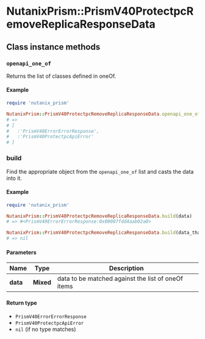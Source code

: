 # NutanixPrism::PrismV40ProtectpcRemoveReplicaResponseData

## Class instance methods

### `openapi_one_of`

Returns the list of classes defined in oneOf.

#### Example

```ruby
require 'nutanix_prism'

NutanixPrism::PrismV40ProtectpcRemoveReplicaResponseData.openapi_one_of
# =>
# [
#   :'PrismV40ErrorErrorResponse',
#   :'PrismV40ProtectpcApiError'
# ]
```

### build

Find the appropriate object from the `openapi_one_of` list and casts the data into it.

#### Example

```ruby
require 'nutanix_prism'

NutanixPrism::PrismV40ProtectpcRemoveReplicaResponseData.build(data)
# => #<PrismV40ErrorErrorResponse:0x00007fdd4aab02a0>

NutanixPrism::PrismV40ProtectpcRemoveReplicaResponseData.build(data_that_doesnt_match)
# => nil
```

#### Parameters

| Name | Type | Description |
| ---- | ---- | ----------- |
| **data** | **Mixed** | data to be matched against the list of oneOf items |

#### Return type

- `PrismV40ErrorErrorResponse`
- `PrismV40ProtectpcApiError`
- `nil` (if no type matches)

